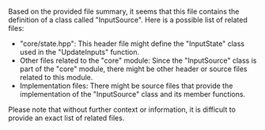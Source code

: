 Based on the provided file summary, it seems that this file contains the definition of a class called "InputSource". Here is a possible list of related files:

- "core/state.hpp": This header file might define the "InputState" class used in the "UpdateInputs" function.
- Other files related to the "core" module: Since the "InputSource" class is part of the "core" module, there might be other header or source files related to this module.
- Implementation files: There might be source files that provide the implementation of the "InputSource" class and its member functions.

Please note that without further context or information, it is difficult to provide an exact list of related files.